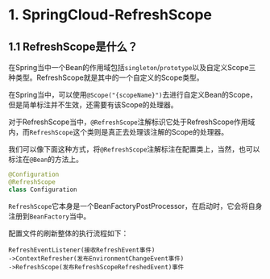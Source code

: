 # 1. SpringCloud-RefreshScope


## 1.1 RefreshScope是什么？

在Spring当中一个Bean的作用域包括`singleton`/`prototype`以及自定义Scope三种类型。RefreshScope就是其中的一个自定义的Scope类型。

在Spring当中，可以使用`@Scope("{scopeName}")`去进行自定义Bean的Scope，但是简单标注并不生效，还需要有该Scope的处理器。

对于RefreshScope当中，`@RefreshScope`注解标识它处于RefreshScope作用域内，而`RefreshScope`这个类则是真正去处理该注解的Scope的处理器。

我们可以像下面这种方式，将`@RefreshScope`注解标注在配置类上，当然，也可以标注在`@Bean`的方法上。

```kotlin
@Configuration
@RefreshScope
class Configuration
```

`RefreshScope`它本身是一个BeanFactoryPostProcessor，在启动时，它会将自身注册到`BeanFactory`当中。


配置文件的刷新整体的执行流程如下：

```
RefreshEventListener(接收RefreshEvent事件)
->ContextRefresher(发布EnvironmentChangeEvent事件)
->RefreshScope(发布RefreshScopeRefreshedEvent)事件
```
